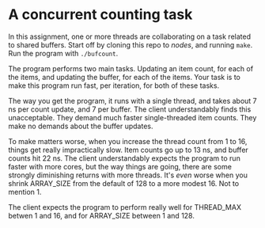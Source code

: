 # A concurrent counting task

In this assignment, one or more threads are collaborating on a task related to shared buffers. Start off by cloning this repo to *nodes*, and running ``make``. Run the program with ``./bufcount``. 

The program performs two main tasks. Updating an item count, for each of the items, and updating the buffer, for each of the items. Your task is to make this program run fast, per iteration, for both of these tasks. 

The way you get the program, it runs with a single thread, and takes about 7 ns per count update, and 7 per buffer. The client understandably finds this unacceptable. They demand much faster single-threaded item counts. They make no demands about the buffer updates.

To make matters worse, when you increase the thread count from 1 to 16, things get really impractically slow. Item counts go up to 13 ns, and buffer counts hit 22 ns. The client understandably expects the program to run faster with more cores, but the way things are going, there are some strongly diminishing returns with more threads. It's *even* worse when you shrink ARRAY_SIZE from the default of 128 to a more modest 16. Not to mention 1.

The client expects the program to perform really well for THREAD_MAX betwen 1 and 16, and for ARRAY_SIZE between 1 and 128.  

